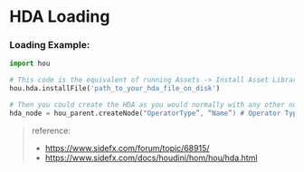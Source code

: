 # HDA Loading

### Loading Example:

```python
import hou

# This code is the equivalent of running Assets -> Install Asset Library
hou.hda.installFile('path_to_your_hda_file_on_disk')

# Then you could create the HDA as you would normally with any other node
hda_node = hou_parent.createNode("OperatorType”, “Name”) # Operator Type is your hda type
```

> reference:
> - https://www.sidefx.com/forum/topic/68915/
> - https://www.sidefx.com/docs/houdini/hom/hou/hda.html